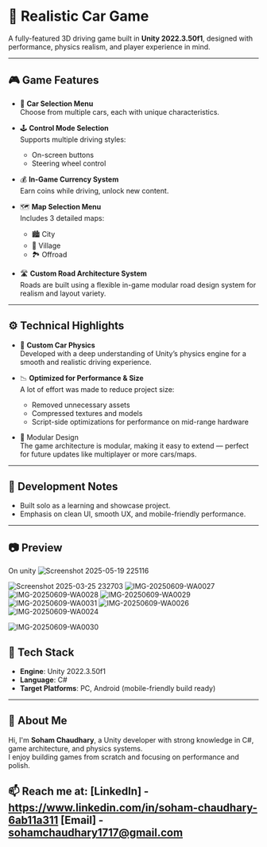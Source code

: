 # 🚗 Realistic Car Game

A fully-featured 3D driving game built in **Unity 2022.3.50f1**, designed with performance, physics realism, and player experience in mind.

---

## 🎮 Game Features

- 🔧 **Car Selection Menu**  
  Choose from multiple cars, each with unique characteristics.

- 🕹️ **Control Mode Selection**  
  Supports multiple driving styles:
  - On-screen buttons  
  - Steering wheel control  

- 💰 **In-Game Currency System**  
  Earn coins while driving, unlock new content.

- 🗺️ **Map Selection Menu**  
  Includes 3 detailed maps:
  - 🏙️ City  
  - 🌾 Village  
  - 🏞️ Offroad

- 🛣️ **Custom Road Architecture System**  
  Roads are built using a flexible in-game modular road design system for realism and layout variety.

---

## ⚙️ Technical Highlights

- 🧠 **Custom Car Physics**  
  Developed with a deep understanding of Unity’s physics engine for a smooth and realistic driving experience.

- 📉 **Optimized for Performance & Size**  
  A lot of effort was made to reduce project size:
  - Removed unnecessary assets  
  - Compressed textures and models  
  - Script-side optimizations for performance on mid-range hardware

- 🧩 Modular Design  
  The game architecture is modular, making it easy to extend — perfect for future updates like multiplayer or more cars/maps.

---

## 🧪 Development Notes

- Built solo as a learning and showcase project.
- Emphasis on clean UI, smooth UX, and mobile-friendly performance.

---

## 📷 Preview 
On unity
![Screenshot 2025-05-19 225116](https://github.com/user-attachments/assets/c4bca002-f400-436c-94c0-9acb5fcd851c)


![Screenshot 2025-03-25 232703](https://github.com/user-attachments/assets/7413c51b-d3ec-4a56-99e9-6a8341908d50)
![IMG-20250609-WA0027](https://github.com/user-attachments/assets/67540b60-8af2-4bb9-8d66-39d153e67a36)
![IMG-20250609-WA0028](https://github.com/user-attachments/assets/b9864dc9-26d7-4924-a0ca-e453685b6fd6)
![IMG-20250609-WA0029](https://github.com/user-attachments/assets/6260e669-86fd-4b56-bdc0-627dad42035f)
![IMG-20250609-WA0031](https://github.com/user-attachments/assets/6a0dc140-e838-4940-ba8f-b6330cc36d35)
![IMG-20250609-WA0026](https://github.com/user-attachments/assets/107ab722-087e-4b93-9a88-7e78f413ac19)
![IMG-20250609-WA0024](https://github.com/user-attachments/assets/9848fe97-da57-47d1-b846-d33959f4032d)

![IMG-20250609-WA0030](https://github.com/user-attachments/assets/8b39c184-5475-4c54-b0d9-2dc76570e869)



## 📂 Tech Stack

- **Engine**: Unity 2022.3.50f1
- **Language**: C#
- **Target Platforms**: PC, Android (mobile-friendly build ready)

---

## 🙋 About Me

Hi, I'm **Soham Chaudhary**, a Unity developer with strong knowledge in C#, game architecture, and physics systems.  
I enjoy building games from scratch and focusing on performance and polish.

📫 **Reach me at**: 
[LinkedIn] - https://www.linkedin.com/in/soham-chaudhary-6ab11a311
[Email] - sohamchaudhary1717@gmail.com
---

